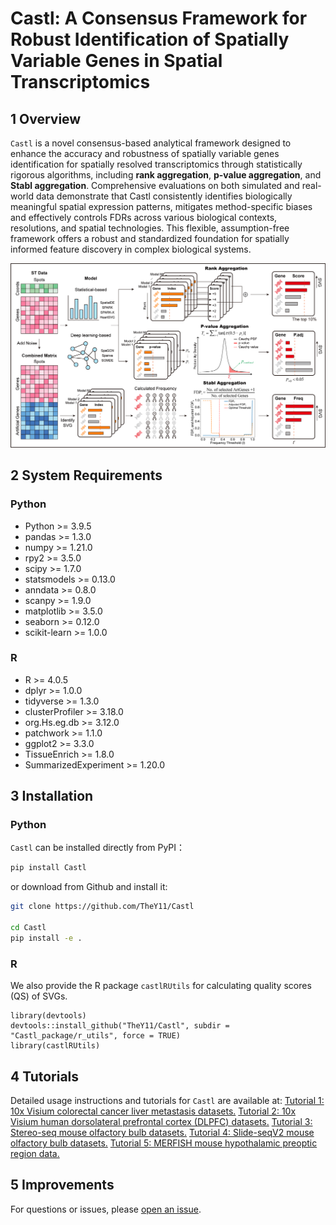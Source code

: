 # Castl: A Consensus Framework for Robust Identification of Spatially Variable Genes in Spatial Transcriptomics

## 1 Overview
`Castl` is a novel consensus-based analytical framework designed to enhance the accuracy and robustness of spatially variable genes identification for spatially resolved transcriptomics through statistically rigorous algorithms, including **rank aggregation**, **p-value aggregation**, and **Stabl aggregation**. Comprehensive evaluations on both simulated and real-world data demonstrate that Castl consistently identifies biologically meaningful spatial expression patterns, mitigates method-specific biases and effectively controls FDRs across various biological contexts, resolutions, and spatial technologies. This flexible, assumption-free framework offers a robust and standardized foundation for spatially informed feature discovery in complex biological systems. 

![figure1](./docs/figures/Figure1_workflow.png)

## 2 System Requirements
### Python
- Python >= 3.9.5
- pandas >= 1.3.0
- numpy >= 1.21.0
- rpy2 >= 3.5.0
- scipy >= 1.7.0
- statsmodels >= 0.13.0
- anndata >= 0.8.0
- scanpy >= 1.9.0
- matplotlib >= 3.5.0
- seaborn >= 0.12.0
- scikit-learn >= 1.0.0

### R
- R >= 4.0.5
- dplyr >= 1.0.0
- tidyverse >= 1.3.0
- clusterProfiler >= 3.18.0
- org.Hs.eg.db >= 3.12.0
- patchwork >= 1.1.0
- ggplot2 >= 3.3.0
- TissueEnrich >= 1.8.0
- SummarizedExperiment >= 1.20.0

## 3 Installation

### Python
`Castl` can be installed directly from PyPI：
```bash
pip install Castl
```

or download from Github and install it:
```bash
git clone https://github.com/TheY11/Castl

cd Castl
pip install -e .
```

### R
We also provide the R package `castlRUtils` for calculating quality scores (QS) of SVGs.
```{r}
library(devtools)
devtools::install_github("TheY11/Castl", subdir = "Castl_package/r_utils", force = TRUE)
library(castlRUtils)
```

## 4 Tutorials
Detailed usage instructions and tutorials for `Castl` are available at:
[Tutorial 1: 10x Visium colorectal cancer liver metastasis datasets.](https://github.com/TheY11/Castl/docs/tutorials/Tutorial1_CRC.ipynb)
[Tutorial 2: 10x Visium human dorsolateral prefrontal cortex (DLPFC) datasets.](https://github.com/TheY11/Castl/docs/tutorials/Tutorial2_DLPFC.ipynb)
[Tutorial 3: Stereo-seq mouse olfactory bulb datasets.](https://github.com/TheY11/Castl/docs/tutorials/Tutorial3_Stereoseq_MOB.ipynb)
[Tutorial 4: Slide-seqV2 mouse olfactory bulb datasets.](https://github.com/TheY11/Castl/docs/tutorials/Tutorial4_SlideseqV2_MOB.ipynb)
[Tutorial 5: MERFISH mouse hypothalamic preoptic region data.](https://github.com/TheY11/Castl/docs/tutorials/Tutorial5_MERFISH.ipynb)

## 5 Improvements
For questions or issues, please [open an issue](https://github.com/TheY11/Castl/issues).